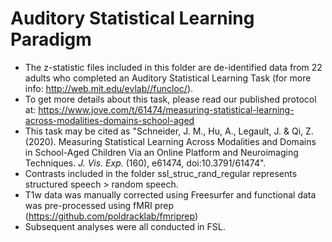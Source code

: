 # Auditory Statistical Learning Paradigm

- The z-statistic files included in this folder are de-identified data from 22 adults who completed an Auditory Statistical Learning Task (for more info: http://web.mit.edu/evlab//funcloc/). 
- To get more details about this task, please read our published protocol at: https://www.jove.com/t/61474/measuring-statistical-learning-across-modalities-domains-school-aged
- This task may be cited as "Schneider, J. M., Hu, A., Legault, J. & Qi, Z. (2020). Measuring Statistical Learning Across Modalities and Domains in School-Aged Children Via an Online Platform and Neuroimaging Techniques. <em>J. Vis. Exp.</em> (160), e61474, doi:10.3791/61474".
- Contrasts included in the folder ssl_struc_rand_regular represents structured speech > random speech.
- T1w data was manually corrected using Freesurfer  and functional data was pre-processed using fMRI prep (https://github.com/poldracklab/fmriprep)
- Subsequent analyses were all conducted in FSL.
